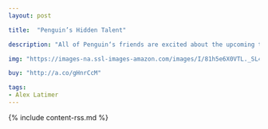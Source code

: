```yaml
---
layout: post

title:  "Penguin’s Hidden Talent"

description: "All of Penguin‘s friends are excited about the upcoming talent show, but Penguin can‘t seem to figure out what his talent is. He tries juggling appliances with Bear, doing magic tricks with Rabbit, and burping the alphabet with Fox, but he doesn‘t seem to be good at any of it. Stuck behind the scenes organizing, Penguin leaves the contest saddened, the only one who hasn‘t received a medal. His friends decide to throw him a party to make him feel better, but their festivities fizzle. That‘s when Penguin discovers he might have some special skills after all as he sets to work planning them all the best party ever."

img: "https://images-na.ssl-images-amazon.com/images/I/81h5e6X0VTL._SL480_.jpg"

buy: "http://a.co/gHnrCcM"

tags:
- Alex Latimer
---
```


{% include content-rss.md %}